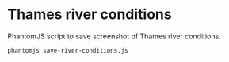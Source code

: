 # Thames river conditions

PhantomJS script to save screenshot of Thames river conditions.

`phantomjs save-river-conditions.js`
